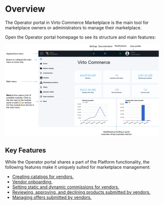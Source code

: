 # Overview

The Operator portal in Virto Commerce Marketplace is the main tool for marketplace owners or administrators to manage their marketplace. 

Open the Operator portal homepage to see its structure and main features:

![Dashboard](media/operator-portal-dashboard.png)

## Key Features

While the Operator portal shares a part of the Platform functionality, the following features make it uniquely suited for marketplace management:

* [Creating catalogs for vendors.](master-catalog.md)
* [Vendor onboarding.](Vendors-management/vendor-onboarding.md)
* [Setting static and dynamic commissions for vendors.](Commission-fees-setup/overview.md)
* [Reviewing, approving, and declining products submitted by vendors.](marketplace-products.md)
* [Managing offers submitted by vendors.](offers.md)
